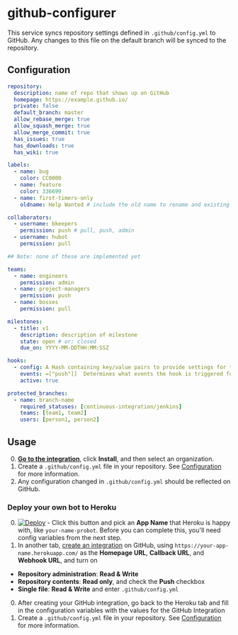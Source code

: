 # github-configurer

This service syncs repository settings defined in `.github/config.yml` to GitHub. Any changes to this file on the default branch will be synced to the repository.

## Configuration

```yaml
repository:
  description: name of repo that shows up on GitHub
  homepage: https://example.github.io/
  private: false
  default_branch: master
  allow_rebase_merge: true
  allow_squash_merge: true
  allow_merge_commit: true
  has_issues: true
  has_downloads: true
  has_wiki: true

labels:
  - name: bug
    color: CC0000
  - name: feature
    color: 336699
  - name: first-timers-only
    oldname: Help Wanted # include the old name to rename and existing label

collaborators:
  - username: bkeepers
    permission: push # pull, push, admin
  - username: hubot
    permission: pull

## Note: none of these are implemented yet

teams:
  - name: engineers
    permission: admin
  - name: project-managers
    permission: push
  - name: bosses
    permission: pull

milestones:
  - title: v1
    description: description of milestone
    state: open # or: closed
    due_on: YYYY-MM-DDTHH:MM:SSZ

hooks:
  - config: A Hash containing key/value pairs to provide settings for this hook. These settings vary between the services and are defined in the github-services repo. Booleans are stored internally as `1` for true, and `0` for false. Any JSON true/false values will be converted automatically.
    events: =["push"]]  Determines what events the hook is triggered for. Default: `['push']`.
    active: true

protected_branches:
  - name: branch-name
    required_statuses: [continuous-integration/jenkins]
    teams: [team1, team2]
    users: [person1, person2]
```

## Usage

0. **[Go to the integration](https://github.com/integration/configurer)**, click **Install**, and then select an organization.
0. Create a `.github/config.yml` file in your repository. See [Configuration](#configuration) for more information.
0. Any configuration changed in `.github/config.yml` should be reflected on GitHub.

### Deploy your own bot to Heroku

0. [![Deploy](https://www.herokucdn.com/deploy/button.svg)](https://heroku.com/deploy) - Click this button and pick an **App Name** that Heroku is happy with, like `your-name-probot`. Before you can complete this, you'll need config variables from the next step.
0. In another tab, [create an integration](https://developer.github.com/early-access/integrations/creating-an-integration/) on GitHub, using `https://your-app-name.herokuapp.com/` as the **Homepage URL**, **Callback URL**, and **Webhook URL**, and turn on
  - **Repository administration**: **Read & Write**
  - **Repository contents**: **Read only**, and check the **Push** checkbox
  - **Single file**: **Read & Write** and enter `.github/config.yml`
0. After creating your GitHub integration, go back to the Heroku tab and fill in the configuration variables with the values for the GitHub Integration
0. Create a `.github/config.yml` file in your repository. See [Configuration](#configuration) for more information.
